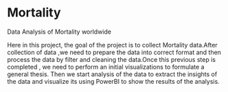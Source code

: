 # Mortality
Data Analysis of Mortality worldwide


Here in this project, the goal of the project is to collect Mortality data.After collection of data ,we need to prepare the data into correct format and then process the data by filter and cleaning the data.Once this previous step is completed , we need to perform an initial visualizations to formulate a general thesis. Then we start analysis of the data to extract the insights of the data and visualize its using PowerBI to show the results of the analysis.

